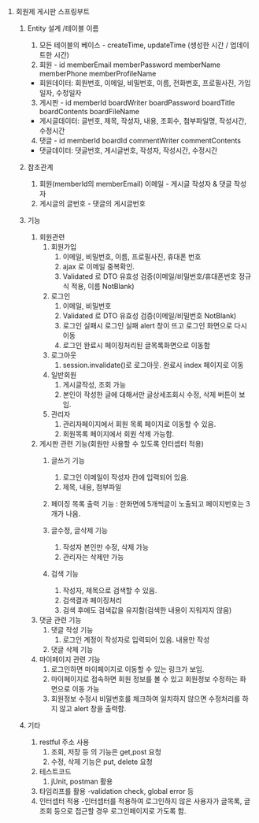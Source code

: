 1. 회원제 게시판 스프링부트 
    1. Entity 설계 /테이블 이름
        1. 모든 테이블의 베이스 - createTime, updateTime  (생성한 시간 / 업데이트한 시간)
        2. 회원 - id memberEmail memberPassword memberName memberPhone memberProfileName
        - 회원데이터: 회원번호, 이메일, 비밀번호, 이름, 전화번호, 프로필사진, 가입일자, 수정일자
        3. 게시판 - id memberId boardWriter boardPassword boardTitle boardContents boardFileName
        - 게시글데이터: 글번호, 제목, 작성자, 내용, 조회수, 첨부파일명, 작성시간, 수정시간
        4. 댓글 - id memberId boardId commentWriter commentContents
        - 댓글데이터: 댓글번호, 게시글번호, 작성자, 작성시간, 수정시간
        
    2. 참조관계 
       1. 회원(memberId의 memberEmail) 이메일 - 게시글 작성자 & 댓글 작성자
       2. 게시글의 글번호 - 댓글의 게시글번호 
    3. 기능
        1. 회원관련
            1. 회원가입
                1. 이메일, 비밀번호, 이름, 프로필사진, 휴대폰 번호
                2. ajax 로 이메일 중복확인.
                3. Validated 로 DTO 유효성 검증(이메일/비밀번호/휴대폰번호 정규식 적용, 이름 NotBlank)
            2. 로그인
                1. 이메일, 비밀번호
                2. Validated 로 DTO 유효성 검증(이메일/비밀번호 NotBlank)
                3. 로그인 실패시  로그인 실패 alert 창이 뜨고 로그인 화면으로 다시 이동
                4. 로그인 완료시 페이징처리된 글목록화면으로 이동함
            3. 로그아웃
                1. session.invalidate()로 로그아웃. 완료시 index 페이지로 이동
            4. 일반회원
                1. 게시글작성, 조회 가능
                2. 본인이 작성한 글에 대해서만 글상세조회시 수정, 삭제 버튼이 보임.
            5. 관리자
               1. 관리자페이지에서 회원 목록 페이지로 이동할 수 있음.
               2. 회원목록 페이지에서 회원 삭제 가능함.
        2. 게시판 관련 기능(회원만 사용할 수 있도록 인터셉터 적용)
            1. 글쓰기 기능
               1. 로그인 이메일이 작성자 칸에 입력되어 있음.
               2. 제목, 내용, 첨부파일
            2. 페이징 목록 출력 기능
               : 한화면에 5개씩글이 노출되고 페이지번호는 3개가 나옴.
                
            3. 글수정, 글삭제 기능
                1. 작성자 본인만 수정, 삭제 가능
                2. 관리자는 삭제만 가능
               
            4. 검색 기능
                1. 작성자, 제목으로 검색할 수 있음.
                2. 검색결과 페이징처리
                3. 검색 후에도 검색값을 유지함(검색한 내용이 지워지지 않음)
        3. 댓글 관련 기능
            1. 댓글 작성 기능
                1. 로그인 계정이 작성자로 입력되어 있음. 내용만 작성
            2. 댓글 삭제 기능
        4. 마이페이지 관련 기능
            1. 로그인하면 마이페이지로 이동할 수 있는 링크가 보임.
            2. 마이페이지로 접속하면 회원 정보를 볼 수 있고 회원정보 수정하는 화면으로 이동 가능
            3. 회원정보 수정시 비밀번호를 체크하여 일치하지 않으면 수정처리를 하지 않고 alert 창을 출력함.
    4. 기타
        1. restful 주소 사용
           1. 조회, 저장 등 의 기능은 get,post 요청
           2. 수정, 삭제 기능은 put, delete 요청
        2. 테스트코드
            1. jUnit, postman 활용
        3. 타임리프를 활용
            -validation check, global error 등
        4. 인터셉터 적용
            -인터셉터를 적용하여 로그인하지 않은 사용자가 글목록, 글조회 등으로 접근할 경우 로그인페이지로 가도록 함. 
            
   
